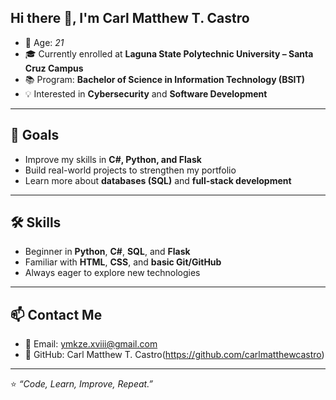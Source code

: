 ## Hi there 👋, I'm Carl Matthew T. Castro

- 🎂 Age: *21*  
- 🎓 Currently enrolled at **Laguna State Polytechnic University – Santa Cruz Campus**  
- 📚 Program: **Bachelor of Science in Information Technology (BSIT)**  
- 💡 Interested in **Cybersecurity** and **Software Development**
  
---
## 🎯 Goals  
- Improve my skills in **C#, Python, and Flask**  
- Build real-world projects to strengthen my portfolio  
- Learn more about **databases (SQL)** and **full-stack development**  

---
## 🛠 Skills  
- Beginner in **Python**, **C#**, **SQL**, and **Flask**  
- Familiar with **HTML**, **CSS**, and **basic Git/GitHub**  
- Always eager to explore new technologies  

---
## 📫 Contact Me  
- 📧 Email: ymkze.xviii@gmail.com 
- 🐙 GitHub: Carl Matthew T. Castro(https://github.com/carlmatthewcastro)  

---
⭐ *“Code, Learn, Improve, Repeat.”*  
